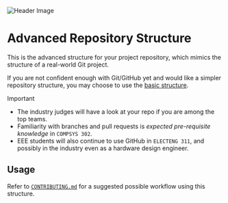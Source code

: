 ![Header Image](https://github.com/ee209-2020class/ee209-2020class.github.io/blob/master/ExtraInfo/logo.png)

# Advanced Repository Structure

This is the advanced structure for your project repository, which mimics the structure of a real-world Git project.

If you are not confident enough with Git/GitHub yet and would like a simpler repository structure, you may choose to use the [basic structure](../Basic/).

> [!IMPORTANT]
> - The industry judges will have a look at your repo if you are among the top teams.
> - Familiarity with branches and pull requests is *expected pre-requisite knowledge* in `COMPSYS 302`.
> - EEE students will also continue to use GitHub in `ELECTENG 311`, and possibly in the industry even as a hardware design engineer.

## Usage

Refer to [`CONTRIBUTING.md`](./.github/CONTRIBUTING.md) for a suggested possible workflow using this structure.